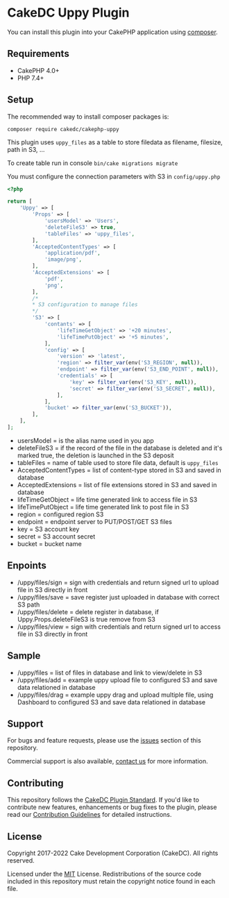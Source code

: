 CakeDC Uppy Plugin
======================

You can install this plugin into your CakePHP application using [composer](https://getcomposer.org).

Requirements
------------

* CakePHP 4.0+
* PHP 7.4+


Setup
-----

The recommended way to install composer packages is:

`composer require cakedc/cakephp-uppy`

This plugin uses `uppy_files` as a table to store filedata as filename, filesize, path in S3, ...

To create table run in console `bin/cake migrations migrate`

You must configure the connection parameters with S3 in `config/uppy.php`

```php
<?php

return [
    'Uppy' => [
        'Props' => [
            'usersModel' => 'Users',
            'deleteFileS3' => true,
            'tableFiles' => 'uppy_files',
        ],
        'AcceptedContentTypes' => [
            'application/pdf',
            'image/png',
        ],
        'AcceptedExtensions' => [
            'pdf',
            'png',
        ],
        /*
        * S3 configuration to manage files
        */
        'S3' => [
            'contants' => [
                'lifeTimeGetObject' => '+20 minutes',
                'lifeTimePutObject' => '+5 minutes',
            ],
            'config' => [
                'version' => 'latest',
                'region' => filter_var(env('S3_REGION', null)),
                'endpoint' => filter_var(env('S3_END_POINT', null)),
                'credentials' => [
                    'key' => filter_var(env('S3_KEY', null)),
                    'secret' => filter_var(env('S3_SECRET', null)),
                ],
            ],
            'bucket' => filter_var(env('S3_BUCKET')),
        ],
    ],
];
```

- usersModel = is the alias name used in you app
- deleteFileS3 = if the record of the file in the database is deleted and it's marked true, the deletion is launched in the S3 deposit
- tableFiles = name of table used to store file data, default is `uppy_files`
- AcceptedContentTypes = list of content-type stored in S3 and saved in database
- AcceptedExtensions = list of file extensions stored in S3 and saved in database
- lifeTimeGetObject = life time generated link to access file in S3
- lifeTimePutObject = life time generated link to post file in S3
- region = configured region S3
- endpoint = endpoint server to PUT/POST/GET S3 files 
- key = S3 account key          
- secret = S3 account secret
- bucket = bucket name

Enpoints
-------

- /uppy/files/sign = sign with credentials and return signed url to upload file in S3 directly in front
- /uppy/files/save = save register just uploaded in database with correct S3 path
- /uppy/files/delete = delete register in database, if Uppy.Props.deleteFileS3 is true remove from S3
- /uppy/files/view = sign with credentials and return signed url to access file in S3 directly in front

Sample
-------

- /uppy/files = list of files in database and link to view/delete in S3
- /uppy/files/add = example uppy upload file to configured S3 and save data relationed in database
- /uppy/files/drag = example uppy drag and upload multiple file, using Dashboard to configured S3 and save data relationed in database


Support
-------

For bugs and feature requests, please use the [issues](https://github.com/cakedc/categories/issues) section of this repository.

Commercial support is also available, [contact us](https://www.cakedc.com/contact) for more information.

Contributing
------------

This repository follows the [CakeDC Plugin Standard](https://www.cakedc.com/plugin-standard). If you'd like to contribute new features, enhancements or bug fixes to the plugin, please read our [Contribution Guidelines](https://www.cakedc.com/contribution-guidelines) for detailed instructions.

License
-------

Copyright 2017-2022 Cake Development Corporation (CakeDC). All rights reserved.

Licensed under the [MIT](http://www.opensource.org/licenses/mit-license.php) License. Redistributions of the source code included in this repository must retain the copyright notice found in each file.


